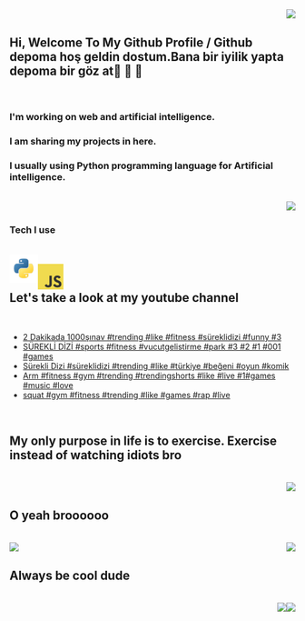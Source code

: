 <img src = "https://media.giphy.com/media/elIOcyMtMF4BJcWVmU/giphy.gif" align="right">
<br />

## Hi, Welcome To My Github Profile / Github depoma hoş geldin dostum.Bana bir iyilik yapta depoma bir göz at👋 👋 👋
<br />

### I'm working on web and artificial intelligence. 
### I am sharing my projects in here. 
### I usually using Python programming language for Artificial intelligence. 
<br />

<img src = "https://media.giphy.com/media/bJg5OW3DTWfhC/giphy.gif" align="right">

<br />

### Tech I use
<br />

<img align="left" src="https://raw.githubusercontent.com/github/explore/80688e429a7d4ef2fca1e82350fe8e3517d3494d/topics/python/python.png" width="50" height="50" />
<br />

<img align="left" src="https://raw.githubusercontent.com/github/explore/80688e429a7d4ef2fca1e82350fe8e3517d3494d/topics/javascript/javascript.png" width="45" height="45" />

<br />


## Let's take a look at my youtube channel
<br />

<!-- YOUTUBE:START -->
- [2 Dakikada 1000şınav #trending #like #fitness #süreklidizi #funny #3](https://www.youtube.com/watch?v=PoGPsofjBRQ)
- [SÜREKLİ DİZİ #sports  #fitness  #vucutgelistirme #park #3 #2 #1 #001 #games](https://www.youtube.com/watch?v=5tsjva8BYOs)
- [Sürekli Dizi #süreklidizi #trending #like #türkiye #beğeni #oyun #komik](https://www.youtube.com/watch?v=fTrf_W3Us7o)
- [Arm #fitness #gym #trending #trendingshorts #like #live #1#games #music #love](https://www.youtube.com/watch?v=Dg4lbXqDYE4)
- [squat #gym #fitness #trending #like #games #rap #live](https://www.youtube.com/watch?v=qRIGIHp-6-4)
<!-- YOUTUBE:END -->

<br />

## My only purpose in life is to exercise. Exercise instead of watching idiots bro
<br />

<img src = "https://media.giphy.com/media/t9lBEE2FGMzbY9s5IX/giphy.gif" align="right">
<br />

## O yeah broooooo
<br />

<img src = "https://media.giphy.com/media/8TCcIPtXc8ulZQCxEi/giphy.gif" align="right">
<img src = "https://media.giphy.com/media/VH8ROjXecTvsQ/giphy.gif" align="left">
<br />

## Always be cool dude
<br />

<img src = "https://media.giphy.com/media/fCU2DZF6nc39oaxCIT/giphy.gif" align="right">
<img src = "https://media.giphy.com/media/m12G1Wn6c5qkE/giphy.gif" align="right">

